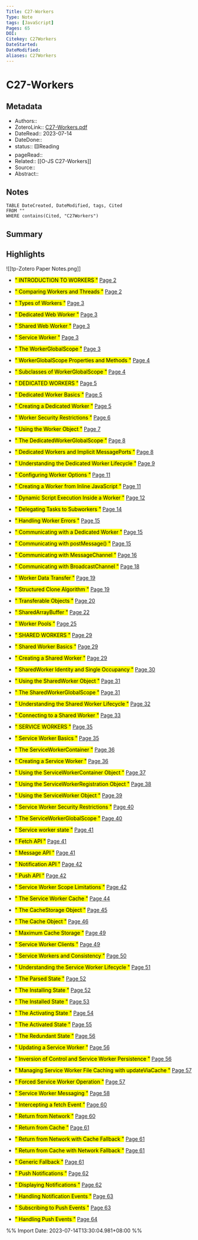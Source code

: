 ```yaml
---
Title: C27-Workers
Type: Note
tags: [JavaScript] 
Pages: 65
DOI: 
Citekey: C27Workers
DateStarted: 
DateModified: 
aliases: C27Workers
---
```

# C27-Workers
## Metadata
- Authors::  
- ZoteroLink:: [C27-Workers.pdf](zotero://select/library/items/FXPQGLEP)
- DateRead:: 2023-07-14
- DateDone::
- status:: 🟨Reading
- pageRead::
- Related:: [[O-JS C27-Workers]]
- Source:: 
- Abstract:: 

## Notes
```dataview
TABLE DateCreated, DateModified, tags, Cited
FROM ""
WHERE contains(Cited, "C27Workers")
```
## Summary

## Highlights
![[tp-Zotero Paper Notes.png]]
- <mark class="hltr-gray ">" INTRODUCTION TO WORKERS "</mark> [Page 2 ]( zotero://open-pdf/library/items/FXPQGLEP?page=2&annotation=2BQUGCVE)

- <mark class="hltr-gray ">" Comparing Workers and Threads "</mark> [Page 2 ]( zotero://open-pdf/library/items/FXPQGLEP?page=2&annotation=6V4NBWY2)

- <mark class="hltr-gray ">" Types of Workers "</mark> [Page 3 ]( zotero://open-pdf/library/items/FXPQGLEP?page=3&annotation=JD6ZIQ5G)

- <mark class="hltr-gray ">" Dedicated Web Worker "</mark> [Page 3 ]( zotero://open-pdf/library/items/FXPQGLEP?page=3&annotation=EHHQ9TNC)

- <mark class="hltr-gray ">" Shared Web Worker "</mark> [Page 3 ]( zotero://open-pdf/library/items/FXPQGLEP?page=3&annotation=UXGSDDSQ)

- <mark class="hltr-gray ">" Service Worker "</mark> [Page 3 ]( zotero://open-pdf/library/items/FXPQGLEP?page=3&annotation=NFAQF6P5)

- <mark class="hltr-gray ">" The WorkerGlobalScope "</mark> [Page 3 ]( zotero://open-pdf/library/items/FXPQGLEP?page=3&annotation=3QHU3J6U)

- <mark class="hltr-gray ">" WorkerGlobalScope Properties and Methods "</mark> [Page 4 ]( zotero://open-pdf/library/items/FXPQGLEP?page=4&annotation=JZES6UXI)

- <mark class="hltr-gray ">" Subclasses of WorkerGlobalScope "</mark> [Page 4 ]( zotero://open-pdf/library/items/FXPQGLEP?page=4&annotation=SWPEKQMM)

- <mark class="hltr-gray ">" DEDICATED WORKERS "</mark> [Page 5 ]( zotero://open-pdf/library/items/FXPQGLEP?page=5&annotation=RLLC6MTU)

- <mark class="hltr-gray ">" Dedicated Worker Basics "</mark> [Page 5 ]( zotero://open-pdf/library/items/FXPQGLEP?page=5&annotation=KEHEMUHT)

- <mark class="hltr-gray ">" Creating a Dedicated Worker "</mark> [Page 5 ]( zotero://open-pdf/library/items/FXPQGLEP?page=5&annotation=WSLBE69A)

- <mark class="hltr-gray ">" Worker Security Restrictions "</mark> [Page 6 ]( zotero://open-pdf/library/items/FXPQGLEP?page=6&annotation=L6YHXENB)

- <mark class="hltr-gray ">" Using the Worker Object "</mark> [Page 7 ]( zotero://open-pdf/library/items/FXPQGLEP?page=7&annotation=6D2PU52H)

- <mark class="hltr-gray ">" The DedicatedWorkerGlobalScope "</mark> [Page 8 ]( zotero://open-pdf/library/items/FXPQGLEP?page=8&annotation=U4QDKPGK)

- <mark class="hltr-gray ">" Dedicated Workers and Implicit MessagePorts "</mark> [Page 8 ]( zotero://open-pdf/library/items/FXPQGLEP?page=8&annotation=UXX6ZGKK)

- <mark class="hltr-gray ">" Understanding the Dedicated Worker Lifecycle "</mark> [Page 9 ]( zotero://open-pdf/library/items/FXPQGLEP?page=9&annotation=S2Y32Y9B)

- <mark class="hltr-gray ">" Configuring Worker Options "</mark> [Page 11 ]( zotero://open-pdf/library/items/FXPQGLEP?page=11&annotation=5X2YSANE)

- <mark class="hltr-gray ">" Creating a Worker from Inline JavaScript "</mark> [Page 11 ]( zotero://open-pdf/library/items/FXPQGLEP?page=11&annotation=RQ29R6KS)

- <mark class="hltr-gray ">" Dynamic Script Execution Inside a Worker "</mark> [Page 12 ]( zotero://open-pdf/library/items/FXPQGLEP?page=12&annotation=7TW9C2D4)

- <mark class="hltr-gray ">" Delegating Tasks to Subworkers "</mark> [Page 14 ]( zotero://open-pdf/library/items/FXPQGLEP?page=14&annotation=TLA7AY5P)

- <mark class="hltr-gray ">" Handling Worker Errors "</mark> [Page 15 ]( zotero://open-pdf/library/items/FXPQGLEP?page=15&annotation=UCFX4HN8)

- <mark class="hltr-gray ">" Communicating with a Dedicated Worker "</mark> [Page 15 ]( zotero://open-pdf/library/items/FXPQGLEP?page=15&annotation=WECQ7EDY)

- <mark class="hltr-gray ">" Communicating with postMessage() "</mark> [Page 15 ]( zotero://open-pdf/library/items/FXPQGLEP?page=15&annotation=2L8CWAGZ)

- <mark class="hltr-gray ">" Communicating with MessageChannel "</mark> [Page 16 ]( zotero://open-pdf/library/items/FXPQGLEP?page=16&annotation=ZM7S2VUF)

- <mark class="hltr-gray ">" Communicating with BroadcastChannel "</mark> [Page 18 ]( zotero://open-pdf/library/items/FXPQGLEP?page=18&annotation=8KP6WNKY)

- <mark class="hltr-gray ">" Worker Data Transfer "</mark> [Page 19 ]( zotero://open-pdf/library/items/FXPQGLEP?page=19&annotation=LLYNVC9Q)

- <mark class="hltr-gray ">" Structured Clone Algorithm "</mark> [Page 19 ]( zotero://open-pdf/library/items/FXPQGLEP?page=19&annotation=ZGZZKW57)

- <mark class="hltr-gray ">" Transferable Objects "</mark> [Page 20 ]( zotero://open-pdf/library/items/FXPQGLEP?page=20&annotation=9CWH5BNY)

- <mark class="hltr-gray ">" SharedArrayBuffer "</mark> [Page 22 ]( zotero://open-pdf/library/items/FXPQGLEP?page=22&annotation=KM4SA9N6)

- <mark class="hltr-gray ">" Worker Pools "</mark> [Page 25 ]( zotero://open-pdf/library/items/FXPQGLEP?page=25&annotation=PGPMJ44S)

- <mark class="hltr-gray ">" SHARED WORKERS "</mark> [Page 29 ]( zotero://open-pdf/library/items/FXPQGLEP?page=29&annotation=RBW8IVAB)

- <mark class="hltr-gray ">" Shared Worker Basics "</mark> [Page 29 ]( zotero://open-pdf/library/items/FXPQGLEP?page=29&annotation=BUTNXB8E)

- <mark class="hltr-gray ">" Creating a Shared Worker "</mark> [Page 29 ]( zotero://open-pdf/library/items/FXPQGLEP?page=29&annotation=9KVXEAI5)

- <mark class="hltr-gray ">" SharedWorker Identity and Single Occupancy "</mark> [Page 30 ]( zotero://open-pdf/library/items/FXPQGLEP?page=30&annotation=ER5HEKYE)

- <mark class="hltr-gray ">" Using the SharedWorker Object "</mark> [Page 31 ]( zotero://open-pdf/library/items/FXPQGLEP?page=31&annotation=KG9TSN55)

- <mark class="hltr-gray ">" The SharedWorkerGlobalScope "</mark> [Page 31 ]( zotero://open-pdf/library/items/FXPQGLEP?page=31&annotation=7QH5PYG5)

- <mark class="hltr-gray ">" Understanding the Shared Worker Lifecycle "</mark> [Page 32 ]( zotero://open-pdf/library/items/FXPQGLEP?page=32&annotation=QKW4FGJ6)

- <mark class="hltr-gray ">" Connecting to a Shared Worker "</mark> [Page 33 ]( zotero://open-pdf/library/items/FXPQGLEP?page=33&annotation=KICKVPUN)

- <mark class="hltr-gray ">" SERVICE WORKERS "</mark> [Page 35 ]( zotero://open-pdf/library/items/FXPQGLEP?page=35&annotation=2HPXURMU)

- <mark class="hltr-gray ">" Service Worker Basics "</mark> [Page 35 ]( zotero://open-pdf/library/items/FXPQGLEP?page=35&annotation=D3XG7B5R)

- <mark class="hltr-gray ">" The ServiceWorkerContainer "</mark> [Page 36 ]( zotero://open-pdf/library/items/FXPQGLEP?page=36&annotation=NPCRKFME)

- <mark class="hltr-gray ">" Creating a Service Worker "</mark> [Page 36 ]( zotero://open-pdf/library/items/FXPQGLEP?page=36&annotation=Z2EQJ2JU)

- <mark class="hltr-gray ">" Using the ServiceWorkerContainer Object "</mark> [Page 37 ]( zotero://open-pdf/library/items/FXPQGLEP?page=37&annotation=YTRNKWY3)

- <mark class="hltr-gray ">" Using the ServiceWorkerRegistration Object "</mark> [Page 38 ]( zotero://open-pdf/library/items/FXPQGLEP?page=38&annotation=3LR4ATZS)

- <mark class="hltr-gray ">" Using the ServiceWorker Object "</mark> [Page 39 ]( zotero://open-pdf/library/items/FXPQGLEP?page=39&annotation=684ZWJRS)

- <mark class="hltr-gray ">" Service Worker Security Restrictions "</mark> [Page 40 ]( zotero://open-pdf/library/items/FXPQGLEP?page=40&annotation=KPEXX4QQ)

- <mark class="hltr-gray ">" The ServiceWorkerGlobalScope "</mark> [Page 40 ]( zotero://open-pdf/library/items/FXPQGLEP?page=40&annotation=UP68MSI3)

- <mark class="hltr-gray ">" Service worker state "</mark> [Page 41 ]( zotero://open-pdf/library/items/FXPQGLEP?page=41&annotation=IFD4DNW5)

- <mark class="hltr-gray ">" Fetch API "</mark> [Page 41 ]( zotero://open-pdf/library/items/FXPQGLEP?page=41&annotation=IAB5TDXH)

- <mark class="hltr-gray ">" Message API "</mark> [Page 41 ]( zotero://open-pdf/library/items/FXPQGLEP?page=41&annotation=Y5ZYEBXH)

- <mark class="hltr-gray ">" Notification API "</mark> [Page 42 ]( zotero://open-pdf/library/items/FXPQGLEP?page=42&annotation=J4SHLPY9)

- <mark class="hltr-gray ">" Push API "</mark> [Page 42 ]( zotero://open-pdf/library/items/FXPQGLEP?page=42&annotation=WZCYYKHK)

- <mark class="hltr-gray ">" Service Worker Scope Limitations "</mark> [Page 42 ]( zotero://open-pdf/library/items/FXPQGLEP?page=42&annotation=U4WTZQZU)

- <mark class="hltr-gray ">" The Service Worker Cache "</mark> [Page 44 ]( zotero://open-pdf/library/items/FXPQGLEP?page=44&annotation=8KMAALNK)

- <mark class="hltr-gray ">" The CacheStorage Object "</mark> [Page 45 ]( zotero://open-pdf/library/items/FXPQGLEP?page=45&annotation=B8Z9ZK9S)

- <mark class="hltr-gray ">" The Cache Object "</mark> [Page 46 ]( zotero://open-pdf/library/items/FXPQGLEP?page=46&annotation=H4ZLN6UW)

- <mark class="hltr-gray ">" Maximum Cache Storage "</mark> [Page 49 ]( zotero://open-pdf/library/items/FXPQGLEP?page=49&annotation=8LTMQPB6)

- <mark class="hltr-gray ">" Service Worker Clients "</mark> [Page 49 ]( zotero://open-pdf/library/items/FXPQGLEP?page=49&annotation=P2LB9PMP)

- <mark class="hltr-gray ">" Service Workers and Consistency "</mark> [Page 50 ]( zotero://open-pdf/library/items/FXPQGLEP?page=50&annotation=FKHPXRNT)

- <mark class="hltr-gray ">" Understanding the Service Worker Lifecycle "</mark> [Page 51 ]( zotero://open-pdf/library/items/FXPQGLEP?page=51&annotation=ZJIK8H52)

- <mark class="hltr-gray ">" The Parsed State "</mark> [Page 52 ]( zotero://open-pdf/library/items/FXPQGLEP?page=52&annotation=553KBRJR)

- <mark class="hltr-gray ">" The Installing State "</mark> [Page 52 ]( zotero://open-pdf/library/items/FXPQGLEP?page=52&annotation=IN2762IQ)

- <mark class="hltr-gray ">" The Installed State "</mark> [Page 53 ]( zotero://open-pdf/library/items/FXPQGLEP?page=53&annotation=KZTW5WKZ)

- <mark class="hltr-gray ">" The Activating State "</mark> [Page 54 ]( zotero://open-pdf/library/items/FXPQGLEP?page=54&annotation=2RP9RQHY)

- <mark class="hltr-gray ">" The Activated State "</mark> [Page 55 ]( zotero://open-pdf/library/items/FXPQGLEP?page=55&annotation=XPIZMY8D)

- <mark class="hltr-gray ">" The Redundant State "</mark> [Page 56 ]( zotero://open-pdf/library/items/FXPQGLEP?page=56&annotation=X654MN76)

- <mark class="hltr-gray ">" Updating a Service Worker "</mark> [Page 56 ]( zotero://open-pdf/library/items/FXPQGLEP?page=56&annotation=RQTEJ9HD)

- <mark class="hltr-gray ">" Inversion of Control and Service Worker Persistence "</mark> [Page 56 ]( zotero://open-pdf/library/items/FXPQGLEP?page=56&annotation=VSBRIJLW)

- <mark class="hltr-gray ">" Managing Service Worker File Caching with updateViaCache "</mark> [Page 57 ]( zotero://open-pdf/library/items/FXPQGLEP?page=57&annotation=35QRGSKZ)

- <mark class="hltr-gray ">" Forced Service Worker Operation "</mark> [Page 57 ]( zotero://open-pdf/library/items/FXPQGLEP?page=57&annotation=324R6QZZ)

- <mark class="hltr-gray ">" Service Worker Messaging "</mark> [Page 58 ]( zotero://open-pdf/library/items/FXPQGLEP?page=58&annotation=4M8R5RHN)

- <mark class="hltr-gray ">" Intercepting a fetch Event "</mark> [Page 60 ]( zotero://open-pdf/library/items/FXPQGLEP?page=60&annotation=3GTDWVMG)

- <mark class="hltr-gray ">" Return from Network "</mark> [Page 60 ]( zotero://open-pdf/library/items/FXPQGLEP?page=60&annotation=KFEFQ2AZ)

- <mark class="hltr-gray ">" Return from Cache "</mark> [Page 61 ]( zotero://open-pdf/library/items/FXPQGLEP?page=61&annotation=XZZNUDN6)

- <mark class="hltr-gray ">" Return from Network with Cache Fallback "</mark> [Page 61 ]( zotero://open-pdf/library/items/FXPQGLEP?page=61&annotation=DFZNYF4A)

- <mark class="hltr-gray ">" Return from Cache with Network Fallback "</mark> [Page 61 ]( zotero://open-pdf/library/items/FXPQGLEP?page=61&annotation=7HPG6FEF)

- <mark class="hltr-gray ">" Generic Fallback "</mark> [Page 61 ]( zotero://open-pdf/library/items/FXPQGLEP?page=61&annotation=XIP2M4DR)

- <mark class="hltr-gray ">" Push Notifications "</mark> [Page 62 ]( zotero://open-pdf/library/items/FXPQGLEP?page=62&annotation=W7QALRPC)

- <mark class="hltr-gray ">" Displaying Notifications "</mark> [Page 62 ]( zotero://open-pdf/library/items/FXPQGLEP?page=62&annotation=IMYN59CH)

- <mark class="hltr-gray ">" Handling Notification Events "</mark> [Page 63 ]( zotero://open-pdf/library/items/FXPQGLEP?page=63&annotation=J4D2YYQ2)

- <mark class="hltr-gray ">" Subscribing to Push Events "</mark> [Page 63 ]( zotero://open-pdf/library/items/FXPQGLEP?page=63&annotation=7443UV77)

- <mark class="hltr-gray ">" Handling Push Events "</mark> [Page 64 ]( zotero://open-pdf/library/items/FXPQGLEP?page=64&annotation=KXYBUU8L)



%% Import Date: 2023-07-14T13:30:04.981+08:00 %%
